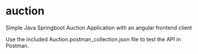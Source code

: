# auction

Simple Java Springboot Auction Application with an angular frontend client


Use the included Auction.postman_collection.json file to test the API in Postman.

